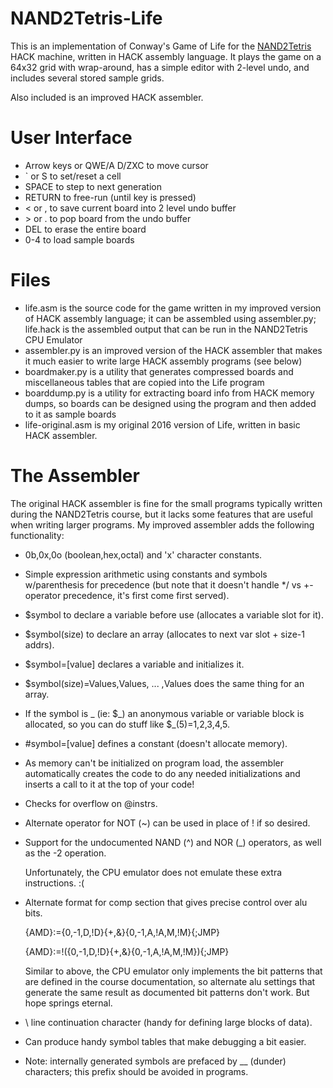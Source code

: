 # NAND2Tetris-Life

This is an implementation of Conway's Game of Life for the [NAND2Tetris](https://www.nand2tetris.org) HACK machine, written in HACK assembly language. It plays the game on a 64x32 grid with wrap-around, has a simple editor with 2-level undo, and includes several stored sample grids.

Also included is an improved HACK assembler.

# User Interface

* Arrow keys or QWE/A D/ZXC to move cursor
* ` or S to set/reset a cell
* SPACE to step to next generation
* RETURN to free-run (until key is pressed)
* < or , to save current board into 2 level undo buffer
* \> or . to pop board from the undo buffer
* DEL to erase the entire board
* 0-4 to load sample boards

# Files

* life.asm is the source code for the game written in my improved version of HACK assembly language; it can be assembled using assembler.py; life.hack is the assembled output that can be run in the NAND2Tetris CPU Emulator
* assembler.py is an improved version of the HACK assembler that makes it much easier to write large HACK assembly programs (see below)
* boardmaker.py is a utility that generates compressed boards and miscellaneous tables that are copied into the Life program
* boarddump.py is a utility for extracting board info from HACK memory dumps, so boards can be designed using the program and then added to it as sample boards
* life-original.asm is my original 2016 version of Life, written in basic HACK assembler.

# The Assembler

The original HACK assembler is fine for the small programs typically written during the NAND2Tetris course, but it lacks some features that are useful when writing larger programs. My improved assembler adds the following functionality:

* 0b,0x,0o (boolean,hex,octal) and 'x' character constants.

* Simple expression arithmetic using constants and symbols w/parenthesis for precedence (but note that it doesn't handle */ vs +- operator precedence, it's first come first served).

* $symbol to declare a variable before use (allocates a variable slot for it).

* $symbol(size) to declare an array (allocates to next var slot + size-1 addrs).

* $symbol=[value] declares a variable and initializes it.

* $symbol(size)=Values,Values, ... ,Values does the same thing for an array.

* If the symbol is \_ (ie: $\_) an anonymous variable or variable block is allocated, so you can do stuff like $_(5)=1,2,3,4,5.

* #symbol=[value] defines a constant (doesn't allocate memory).

* As memory can't be initialized on program load, the assembler automatically creates the code to do any needed initializations and inserts a call to it at the top of your code!

* Checks for overflow on @instrs.

* Alternate operator for NOT (~) can be used in place of ! if so desired.

* Support for the undocumented NAND (^) and NOR (_) operators, as well as the -2 operation.

  Unfortunately, the CPU emulator does not emulate these extra instructions. :(

* Alternate format for comp section that gives precise control over alu bits.

  {AMD}:={0,-1,D,!D}{+,&}{0,-1,A,!A,M,!M}{;JMP}

  {AMD}:=!({0,-1,D,!D}{+,&}{0,-1,A,!A,M,!M}){;JMP}

  Similar to above, the CPU emulator only implements the bit patterns that are defined in the course documentation, so alternate alu settings that generate the same result as documented bit patterns don't work. But hope springs eternal.

* \ line continuation character (handy for defining large blocks of data).

* Can produce handy symbol tables that make debugging a bit easier.

* Note: internally generated symbols are prefaced by __ (dunder) characters; this prefix should be avoided in programs.
